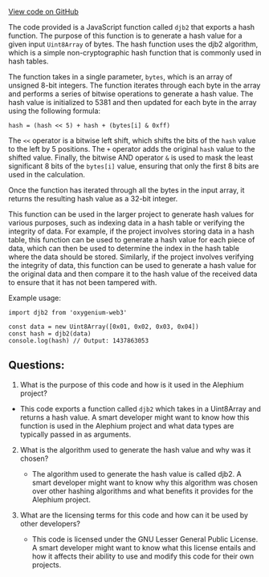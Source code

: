 [View code on GitHub](https://github.com/oxygenium/oxygenium-web3/packages/web3/src/utils/djb2.ts)

The code provided is a JavaScript function called `djb2` that exports a hash function. The purpose of this function is to generate a hash value for a given input `Uint8Array` of bytes. The hash function uses the djb2 algorithm, which is a simple non-cryptographic hash function that is commonly used in hash tables.

The function takes in a single parameter, `bytes`, which is an array of unsigned 8-bit integers. The function iterates through each byte in the array and performs a series of bitwise operations to generate a hash value. The hash value is initialized to 5381 and then updated for each byte in the array using the following formula:

```
hash = (hash << 5) + hash + (bytes[i] & 0xff)
```

The `<<` operator is a bitwise left shift, which shifts the bits of the `hash` value to the left by 5 positions. The `+` operator adds the original `hash` value to the shifted value. Finally, the bitwise AND operator `&` is used to mask the least significant 8 bits of the `bytes[i]` value, ensuring that only the first 8 bits are used in the calculation.

Once the function has iterated through all the bytes in the input array, it returns the resulting hash value as a 32-bit integer.

This function can be used in the larger project to generate hash values for various purposes, such as indexing data in a hash table or verifying the integrity of data. For example, if the project involves storing data in a hash table, this function can be used to generate a hash value for each piece of data, which can then be used to determine the index in the hash table where the data should be stored. Similarly, if the project involves verifying the integrity of data, this function can be used to generate a hash value for the original data and then compare it to the hash value of the received data to ensure that it has not been tampered with.

Example usage:

```
import djb2 from 'oxygenium-web3'

const data = new Uint8Array([0x01, 0x02, 0x03, 0x04])
const hash = djb2(data)
console.log(hash) // Output: 1437863053
```
## Questions: 
 1. What is the purpose of this code and how is it used in the Alephium project?
   - This code exports a function called `djb2` which takes in a Uint8Array and returns a hash value. A smart developer might want to know how this function is used in the Alephium project and what data types are typically passed in as arguments.
   
2. What is the algorithm used to generate the hash value and why was it chosen?
   - The algorithm used to generate the hash value is called djb2. A smart developer might want to know why this algorithm was chosen over other hashing algorithms and what benefits it provides for the Alephium project.
   
3. What are the licensing terms for this code and how can it be used by other developers?
   - This code is licensed under the GNU Lesser General Public License. A smart developer might want to know what this license entails and how it affects their ability to use and modify this code for their own projects.